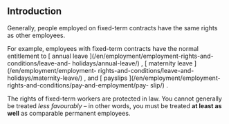 ##  Introduction

Generally, people employed on fixed-term contracts have the same rights as
other employees.

For example, employees with fixed-term contracts have the normal entitlement
to [ annual leave ](/en/employment/employment-rights-and-conditions/leave-and-
holidays/annual-leave/) , [ maternity leave ](/en/employment/employment-
rights-and-conditions/leave-and-holidays/maternity-leave/) , and [ payslips
](/en/employment/employment-rights-and-conditions/pay-and-employment/pay-
slip/) .

The rights of fixed-term workers are protected in law. You cannot generally be
treated _less favourably_ – in other words, you must be treated **at least as
well** as comparable permanent employees.
